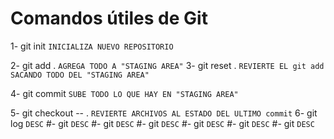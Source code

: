 # Comandos útiles de Git

1- git init                   ` INICIALIZA NUEVO REPOSITORIO `

2- git add .                  ` AGREGA TODO A "STAGING AREA" `
3- git reset .                ` REVIERTE EL git add SACANDO TODO DEL "STAGING AREA" `

4- git commit                 ` SUBE TODO LO QUE HAY EN "STAGING AREA" `

5- git checkout -- .          `REVIERTE ARCHIVOS AL ESTADO DEL ULTIMO commit`
6- git log                    `DESC`
#- git                        `DESC`
#- git                        `DESC`
#- git                        `DESC`
#- git                        `DESC`
#- git                        `DESC`
#- git                        `DESC`



